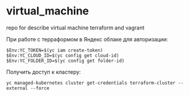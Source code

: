 # virtual_machine

repo for describe virtual machine terraform and vagrant

При работе с терраформом в Яндекс облаке для авторизации:
```
$Env:YC_TOKEN=$(yc iam create-token)
$Env:YC_CLOUD_ID=$(yc config get cloud-id)
$Env:YC_FOLDER_ID=$(yc config get folder-id)
```

Получить доступ к кластеру:
```
yc managed-kubernetes cluster get-credentials terraform-cluster --external --force
```
